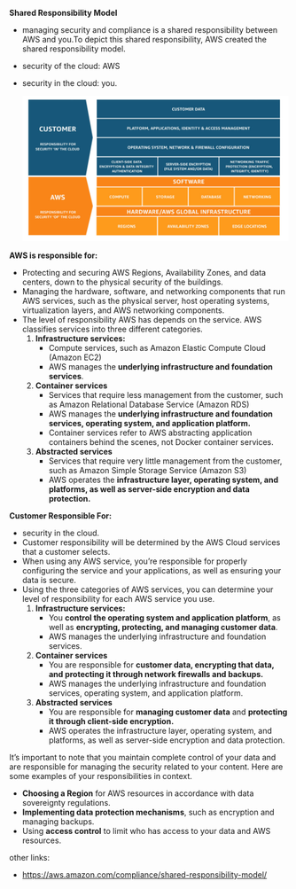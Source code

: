 **Shared Responsibility Model**
- managing security and compliance is a shared responsibility between AWS and you.To depict this shared responsibility, AWS created the shared responsibility model. 
- security of the cloud: AWS
- security in the cloud: you.

    ![](Images/sharedResponsibilityModel.jpg)

**AWS is responsible for:**
- Protecting and securing AWS Regions, Availability Zones, and data centers, down to the physical security of the buildings.
- Managing the hardware, software, and networking components that run AWS services, such as the physical server, host operating systems, virtualization layers, and AWS networking components.
- The level of responsibility AWS has depends on the service. AWS classifies services into three different categories. 
    1. **Infrastructure services:**
        - Compute services, such as Amazon Elastic Compute Cloud (Amazon EC2)
        - AWS manages the **underlying infrastructure and foundation services**.
    2. **Container services**
        - Services that require less management from the customer, such as Amazon Relational Database Service (Amazon RDS)
        - AWS manages the **underlying infrastructure and foundation services, operating system, and application platform.**
        - Container services refer to AWS abstracting application containers behind the scenes, not Docker container services.
    3. **Abstracted services**
        - Services that require very little management from the customer, such as Amazon Simple Storage Service (Amazon S3)
        - AWS operates the **infrastructure layer, operating system, and platforms, as well as server-side encryption and data protection.**

**Customer Responsible For:**
- security in the cloud.
- Customer responsibility will be determined by the AWS Cloud services that a customer selects.
- When using any AWS service, you’re responsible for properly configuring the service and your applications, as well as ensuring your data is secure.
- Using the three categories of AWS services, you can determine your level of responsibility for each AWS service you use. 
    1. **Infrastructure services:**
        - You **control the operating system and application platform**, as well as **encrypting, protecting, and managing customer data**.
        - AWS manages the underlying infrastructure and foundation services.
    2. **Container services**
        - You are responsible for **customer data, encrypting that data, and protecting it through network firewalls and backups.**
        - AWS manages the underlying infrastructure and foundation services, operating system, and application platform.
    3. **Abstracted services**
        - You are responsible for **managing customer data** and **protecting it through client-side encryption.**
        - AWS operates the infrastructure layer, operating system, and platforms, as well as server-side encryption and data protection.


It’s important to note that you maintain complete control of your data and are responsible for managing the security related to your content. Here are some examples of your responsibilities in context.

- **Choosing a Region** for AWS resources in accordance with data sovereignty regulations.
- **Implementing data protection mechanisms**, such as encryption and managing backups.
- Using **access control** to limit who has access to your data and AWS resources.


other links:
- https://aws.amazon.com/compliance/shared-responsibility-model/

